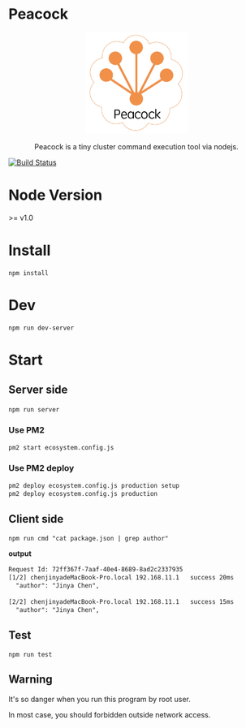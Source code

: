 # Peacock

<div align=center>
<img width="200" height="200" src="./dustbin/logo.jpg" alt="logo"/>
<p>
Peacock is a tiny cluster command execution tool via nodejs.
</p>
</div>

[![Build Status](https://travis-ci.org/chenjinya/Peacock.svg?branch=master)](https://travis-ci.org/chenjinya/Peacock)

# Node Version
 \>= v1.0
 

# Install
```
npm install
```

# Dev
```
npm run dev-server
```

# Start

## Server side
```
npm run server
```

### Use PM2
```
pm2 start ecosystem.config.js
```

### Use PM2 deploy
```
pm2 deploy ecosystem.config.js production setup
pm2 deploy ecosystem.config.js production
```

## Client side
```
npm run cmd "cat package.json | grep author"
```
**output**

```
Request Id: 72ff367f-7aaf-40e4-8689-8ad2c2337935
[1/2] chenjinyadeMacBook-Pro.local 192.168.11.1   success 20ms
  "author": "Jinya Chen",

[2/2] chenjinyadeMacBook-Pro.local 192.168.11.1   success 15ms
  "author": "Jinya Chen",
```

## Test
```
npm run test
```


## Warning 

It's so danger when you run this program by root user.

In most case, you should forbidden outside network access.

